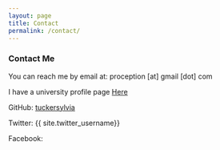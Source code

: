 ```yaml
---
layout: page
title: Contact
permalink: /contact/
---
```

### Contact Me

You can reach me by email at: proception [at] gmail [dot] com

I have a university profile page [Here](http://www.gso.uri.edu/profile/proception/ "GSO Profile")

GitHub: [tuckersylvia](https://github.com/tuckersylvia)

Twitter: {{ site.twitter_username}}

Facebook:

